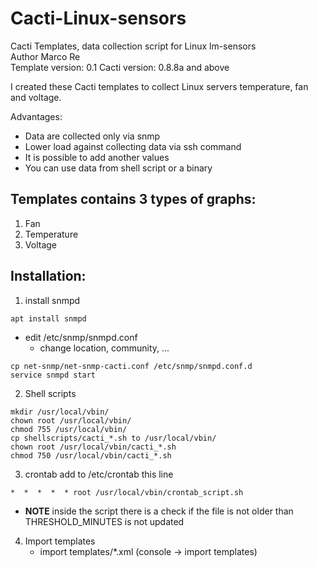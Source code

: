 # Cacti-Linux-sensors
Cacti Templates, data collection script for Linux lm-sensors   
Author Marco Re  
Template version: 0.1
Cacti version: 0.8.8a and above

I created these Cacti templates to collect Linux servers temperature, fan and voltage.   

Advantages:   
- Data are collected only via snmp   
- Lower load against collecting data via ssh command  
- It is possible to add another values  
- You can use data from shell script or a binary  

Templates contains 3 types of graphs:
-------------------------------------
1. Fan
2. Temperature
3. Voltage  

Installation:
-------------
1. install snmpd
```
apt install snmpd
```
  - edit /etc/snmp/snmpd.conf
	- change location, community, ...
```
cp net-snmp/net-snmp-cacti.conf /etc/snmp/snmpd.conf.d
service snmpd start
```

2. Shell scripts
```
mkdir /usr/local/vbin/
chown root /usr/local/vbin/
chmod 755 /usr/local/vbin/
cp shellscripts/cacti_*.sh to /usr/local/vbin/
chown root /usr/local/vbin/cacti_*.sh
chmod 750 /usr/local/vbin/cacti_*.sh
```
3. crontab add to /etc/crontab  this line
```
*  *  *  *  * root /usr/local/vbin/crontab_script.sh
```
  - **NOTE** inside the script there is a check if the file is not older than THRESHOLD_MINUTES is not updated

4. Import templates   
   - import templates/*.xml (console -> import templates)

